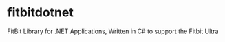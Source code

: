 fitbitdotnet
============

FitBit Library for .NET Applications, Written in C# to support the Fitbit Ultra